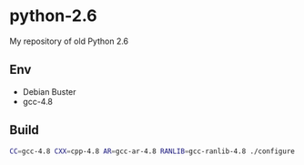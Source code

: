 # python-2.6

My repository of old Python 2.6

## Env

* Debian Buster
* gcc-4.8

## Build

```sh
CC=gcc-4.8 CXX=cpp-4.8 AR=gcc-ar-4.8 RANLIB=gcc-ranlib-4.8 ./configure --prefix=/opt
```
